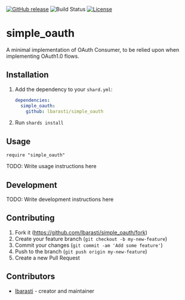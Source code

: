 [![GitHub release](https://img.shields.io/github/release/lbarasti/simple_oauth.svg)](https://github.com/lbarasti/simple_oauth/releases)
![Build Status](https://github.com/lbarasti/simple_oauth/workflows/build/badge.svg)
[![License](https://img.shields.io/badge/license-MIT-blue.svg)](https://opensource.org/licenses/MIT)

# simple_oauth

A minimal implementation of OAuth Consumer, to be relied upon when implementing OAuth1.0 flows.

## Installation

1. Add the dependency to your `shard.yml`:

   ```yaml
   dependencies:
     simple_oauth:
       github: lbarasti/simple_oauth
   ```

2. Run `shards install`

## Usage

```crystal
require "simple_oauth"
```

TODO: Write usage instructions here

## Development

TODO: Write development instructions here

## Contributing

1. Fork it (<https://github.com/lbarasti/simple_oauth/fork>)
2. Create your feature branch (`git checkout -b my-new-feature`)
3. Commit your changes (`git commit -am 'Add some feature'`)
4. Push to the branch (`git push origin my-new-feature`)
5. Create a new Pull Request

## Contributors

- [lbarasti](https://github.com/lbarasti) - creator and maintainer
